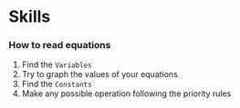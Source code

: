 # Skills

### How to read equations
1. Find the `Variables`
1. Try to graph the values of your equations
1. Find the `Constants`
1. Make any possible operation following the priority rules